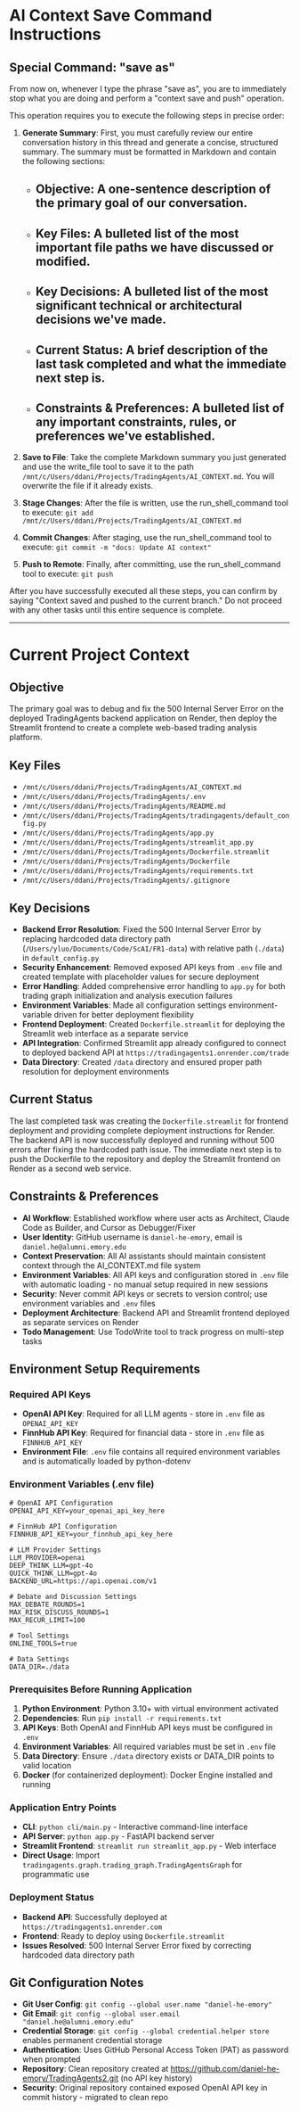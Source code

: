 # AI Context Save Command Instructions

## Special Command: "save as"

From now on, whenever I type the phrase "save as", you are to immediately stop what you are doing and perform a "context save and push" operation.

This operation requires you to execute the following steps in precise order:

1. **Generate Summary**: First, you must carefully review our entire conversation history in this thread and generate a concise, structured summary. The summary must be formatted in Markdown and contain the following sections:
   - ## Objective: A one-sentence description of the primary goal of our conversation.
   - ## Key Files: A bulleted list of the most important file paths we have discussed or modified.
   - ## Key Decisions: A bulleted list of the most significant technical or architectural decisions we've made.
   - ## Current Status: A brief description of the last task completed and what the immediate next step is.
   - ## Constraints & Preferences: A bulleted list of any important constraints, rules, or preferences we've established.

2. **Save to File**: Take the complete Markdown summary you just generated and use the write_file tool to save it to the path `/mnt/c/Users/ddani/Projects/TradingAgents/AI_CONTEXT.md`. You will overwrite the file if it already exists.

3. **Stage Changes**: After the file is written, use the run_shell_command tool to execute: `git add /mnt/c/Users/ddani/Projects/TradingAgents/AI_CONTEXT.md`

4. **Commit Changes**: After staging, use the run_shell_command tool to execute: `git commit -m "docs: Update AI context"`

5. **Push to Remote**: Finally, after committing, use the run_shell_command tool to execute: `git push`

After you have successfully executed all these steps, you can confirm by saying "Context saved and pushed to the current branch." Do not proceed with any other tasks until this entire sequence is complete.

---

# Current Project Context

## Objective
The primary goal was to debug and fix the 500 Internal Server Error on the deployed TradingAgents backend application on Render, then deploy the Streamlit frontend to create a complete web-based trading analysis platform.

## Key Files
* `/mnt/c/Users/ddani/Projects/TradingAgents/AI_CONTEXT.md`
* `/mnt/c/Users/ddani/Projects/TradingAgents/.env`
* `/mnt/c/Users/ddani/Projects/TradingAgents/README.md`
* `/mnt/c/Users/ddani/Projects/TradingAgents/tradingagents/default_config.py`
* `/mnt/c/Users/ddani/Projects/TradingAgents/app.py`
* `/mnt/c/Users/ddani/Projects/TradingAgents/streamlit_app.py`
* `/mnt/c/Users/ddani/Projects/TradingAgents/Dockerfile.streamlit`
* `/mnt/c/Users/ddani/Projects/TradingAgents/Dockerfile`
* `/mnt/c/Users/ddani/Projects/TradingAgents/requirements.txt`
* `/mnt/c/Users/ddani/Projects/TradingAgents/.gitignore`

## Key Decisions
* **Backend Error Resolution**: Fixed the 500 Internal Server Error by replacing hardcoded data directory path (`/Users/yluo/Documents/Code/ScAI/FR1-data`) with relative path (`./data`) in `default_config.py`
* **Security Enhancement**: Removed exposed API keys from `.env` file and created template with placeholder values for secure deployment
* **Error Handling**: Added comprehensive error handling to `app.py` for both trading graph initialization and analysis execution failures
* **Environment Variables**: Made all configuration settings environment-variable driven for better deployment flexibility
* **Frontend Deployment**: Created `Dockerfile.streamlit` for deploying the Streamlit web interface as a separate service
* **API Integration**: Confirmed Streamlit app already configured to connect to deployed backend API at `https://tradingagents1.onrender.com/trade`
* **Data Directory**: Created `/data` directory and ensured proper path resolution for deployment environments

## Current Status
The last completed task was creating the `Dockerfile.streamlit` for frontend deployment and providing complete deployment instructions for Render. The backend API is now successfully deployed and running without 500 errors after fixing the hardcoded path issue. The immediate next step is to push the Dockerfile to the repository and deploy the Streamlit frontend on Render as a second web service.

## Constraints & Preferences
* **AI Workflow**: Established workflow where user acts as Architect, Claude Code as Builder, and Cursor as Debugger/Fixer
* **User Identity**: GitHub username is `daniel-he-emory`, email is `daniel.he@alumni.emory.edu`
* **Context Preservation**: All AI assistants should maintain consistent context through the AI_CONTEXT.md file system
* **Environment Variables**: All API keys and configuration stored in `.env` file with automatic loading - no manual setup required in new sessions
* **Security**: Never commit API keys or secrets to version control; use environment variables and `.env` files
* **Deployment Architecture**: Backend API and Streamlit frontend deployed as separate services on Render
* **Todo Management**: Use TodoWrite tool to track progress on multi-step tasks

## Environment Setup Requirements

### Required API Keys
* **OpenAI API Key**: Required for all LLM agents - store in `.env` file as `OPENAI_API_KEY`
* **FinnHub API Key**: Required for financial data - store in `.env` file as `FINNHUB_API_KEY`
* **Environment File**: `.env` file contains all required environment variables and is automatically loaded by python-dotenv

### Environment Variables (.env file)
```
# OpenAI API Configuration
OPENAI_API_KEY=your_openai_api_key_here

# FinnHub API Configuration  
FINNHUB_API_KEY=your_finnhub_api_key_here

# LLM Provider Settings
LLM_PROVIDER=openai
DEEP_THINK_LLM=gpt-4o
QUICK_THINK_LLM=gpt-4o
BACKEND_URL=https://api.openai.com/v1

# Debate and Discussion Settings
MAX_DEBATE_ROUNDS=1
MAX_RISK_DISCUSS_ROUNDS=1
MAX_RECUR_LIMIT=100

# Tool Settings
ONLINE_TOOLS=true

# Data Settings
DATA_DIR=./data
```

### Prerequisites Before Running Application
1. **Python Environment**: Python 3.10+ with virtual environment activated
2. **Dependencies**: Run `pip install -r requirements.txt`
3. **API Keys**: Both OpenAI and FinnHub API keys must be configured in `.env`
4. **Environment Variables**: All required variables must be set in `.env` file
5. **Data Directory**: Ensure `./data` directory exists or DATA_DIR points to valid location
6. **Docker** (for containerized deployment): Docker Engine installed and running

### Application Entry Points
* **CLI**: `python cli/main.py` - Interactive command-line interface
* **API Server**: `python app.py` - FastAPI backend server
* **Streamlit Frontend**: `streamlit run streamlit_app.py` - Web interface
* **Direct Usage**: Import `tradingagents.graph.trading_graph.TradingAgentsGraph` for programmatic use

### Deployment Status
* **Backend API**: Successfully deployed at `https://tradingagents1.onrender.com`
* **Frontend**: Ready to deploy using `Dockerfile.streamlit`
* **Issues Resolved**: 500 Internal Server Error fixed by correcting hardcoded data directory path

## Git Configuration Notes
* **Git User Config**: `git config --global user.name "daniel-he-emory"`
* **Git Email**: `git config --global user.email "daniel.he@alumni.emory.edu"`
* **Credential Storage**: `git config --global credential.helper store` enables permanent credential storage
* **Authentication**: Uses GitHub Personal Access Token (PAT) as password when prompted
* **Repository**: Clean repository created at https://github.com/daniel-he-emory/TradingAgents2.git (no API key history)
* **Security**: Original repository contained exposed OpenAI API key in commit history - migrated to clean repo